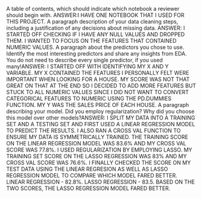 A table of contents, which should indicate which notebook a reviewer should begin with. ANSWER:I HAVE ONE NOTEBOOK THAT I USED FOR THIS PROJECT. 
A paragraph description of your data cleaning steps, including a justification of any decisions about missing data. ANSWER: I STARTED OFF CHECKING IF I HAVE ANY NULL VALUES  AND DROPPED THEM. I WANTED TO FOCUS ON THE FEATURES THAT CONTAINED NUMERIC VALUES.
A paragraph about the predictors you chose to use. Identify the most interesting predictors and share any insights from EDA. You do not need to describe every single predictor, if you used many!ANSWER: I STARTED OFF WITH IDENTIFYING MY X AND Y VARIABLE. MY X CONTAINED THE FEATURES I PERSONALLY FELT WERE IMPORTANT WHEN LOOKING FOR A HOUSE. MY SCORE WAS NOT THAT GREAT ON THAT AT THE END SO I DECIDED TO ADD MORE FEATURES BUT STUCK TO ALL NUMERIC VALUES SINCE I DID NOT WANT TO CONVERT CATEGORICAL FEATURES TO NUMERIC USING THE PD.DUMMIES FUNCTION. MY Y WAS THE SALES PRICE OF EACH HOUSE. 
A paragraph describing your model. Did you employ regularization? Why did you choose this model over other models?ANSWER: I SPLIT MY DATA INTO A TRAINING SET AND A TESTING SET AND FIRST USED A LINEAR REGRESSION MODEL TO PREDICT THE RESULTS. I ALSO RAN A CROSS VAL FUNCTION TO ENSURE MY DATA IS SYMMETRICALLY TRAINED. THE TRAINING SCORE ON THE LINEAR REGRESSION MODEL WAS 83.6% AND MY CROSS VAL SCORE WAS 77.8%. I USED REGULARIZATION BY EMPLOYING LASSO. MY TRAINING SET SCORE ON THE LASSO REGRESSION WAS 83% AND MY CROSS VAL SCORE WAS 76.6%. I FINALLY CHECKED THE SCORE ON MY TEST DATA USING THE LINEAR REGRESION AS WELL AS LASSO REGRESSION MODEL TO COMPARE WHICH MODEL FARED BETTER. LINEAR REGRESSION - 82.8%. LASSO REGRESSION - 83.5. BASED ON THE TWO SCORES, THE LASSO REGRESSION MODEL FARED BETTER. 